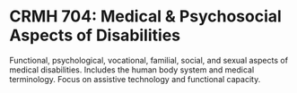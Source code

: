 # CRMH 704: Medical & Psychosocial Aspects of Disabilities

Functional, psychological, vocational, familial, social, and sexual aspects of medical disabilities. Includes the human body system and medical terminology. Focus on assistive technology and functional capacity.